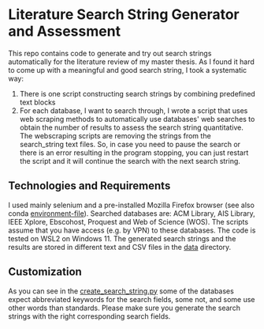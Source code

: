 # Literature Search String Generator and Assessment

This repo contains code to generate and try out search strings automatically for the literature review of my master thesis. As I found it hard to come up with a meaningful and good search string, I took a systematic way:

1. There is one script constructing search strings by combining predefined text blocks
2. For each database, I want to search through, I wrote a script that uses web scraping methods to automatically use databases' web searches to obtain the number of results to assess the search string quantitative.
   The webscraping scripts are removing the strings from the search_string text files. So, in case you need to pause the search or there is an error resulting in the program stopping, you can just restart the script and it will continue the search with the next search string.

## Technologies and Requirements

I used mainly selenium and a pre-installed Mozilla Firefox browser (see also conda [environment-file](environment.yml)). Searched databases are: ACM Library, AIS Library, IEEE Xplore, Ebscohost, Proquest and Web of Science (WOS). The scripts assume that you have access (e.g. by VPN) to these databases. The code is tested on WSL2 on Windows 11. The generated search strings and the results are stored in different text and CSV files in the [data](/data/) directory.

## Customization

As you can see in the [create_search_string.py](code/create_search_string.py) some of the databases expect abbreviated keywords for the search fields, some not, and some use other words than standards. Please make sure you generate the search strings with the right corresponding search fields.
